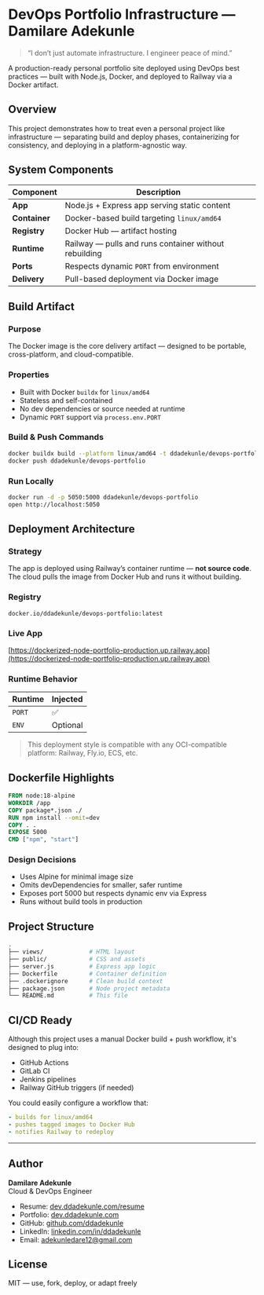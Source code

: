 # DevOps Portfolio Infrastructure — Damilare Adekunle

> “I don’t just automate infrastructure. I engineer peace of mind.”

A production-ready personal portfolio site deployed using DevOps best practices — built with Node.js, Docker, and deployed to Railway via a Docker artifact.




## Overview

This project demonstrates how to treat even a personal project like infrastructure — separating build and deploy phases, containerizing for consistency, and deploying in a platform-agnostic way.





## System Components

| Component          | Description                                             |
|--------------------|---------------------------------------------------------|
| **App**            | Node.js + Express app serving static content            |
| **Container**      | Docker-based build targeting `linux/amd64`              |
| **Registry**       | Docker Hub — artifact hosting                           |
| **Runtime**        | Railway — pulls and runs container without rebuilding   |
| **Ports**          | Respects dynamic `PORT` from environment                |
| **Delivery**       | Pull-based deployment via Docker image                  |





## Build Artifact

### Purpose

The Docker image is the core delivery artifact — designed to be portable, cross-platform, and cloud-compatible.

### Properties

- Built with Docker `buildx` for `linux/amd64`
- Stateless and self-contained
- No dev dependencies or source needed at runtime
- Dynamic `PORT` support via `process.env.PORT`

### Build & Push Commands

```bash
docker buildx build --platform linux/amd64 -t ddadekunle/devops-portfolio .
docker push ddadekunle/devops-portfolio
```

### Run Locally

```bash
docker run -d -p 5050:5000 ddadekunle/devops-portfolio
open http://localhost:5050
```




## Deployment Architecture

### Strategy

The app is deployed using Railway’s container runtime — **not source code**.  
The cloud pulls the image from Docker Hub and runs it without building.

### Registry

```text
docker.io/ddadekunle/devops-portfolio:latest
```

### Live App

[https://dockerized-node-portfolio-production.up.railway.app](https://dockerized-node-portfolio-production.up.railway.app)

### Runtime Behavior

| Runtime | Injected |
|---------|----------|
| `PORT`  | ✅        |
| `ENV`   | Optional |

> This deployment style is compatible with any OCI-compatible platform: Railway, Fly.io, ECS, etc.





## Dockerfile Highlights

```dockerfile
FROM node:18-alpine
WORKDIR /app
COPY package*.json ./
RUN npm install --omit=dev
COPY . .
EXPOSE 5000
CMD ["npm", "start"]
```

### Design Decisions

- Uses Alpine for minimal image size
- Omits devDependencies for smaller, safer runtime
- Exposes port 5000 but respects dynamic env via Express
- Runs without build tools in production





## Project Structure

```bash
.
├── views/             # HTML layout
├── public/            # CSS and assets
├── server.js          # Express app logic
├── Dockerfile         # Container definition
├── .dockerignore      # Clean build context
├── package.json       # Node project metadata
└── README.md          # This file
```





## CI/CD Ready

Although this project uses a manual Docker build + push workflow, it's designed to plug into:

- GitHub Actions
- GitLab CI
- Jenkins pipelines
- Railway GitHub triggers (if needed)

You could easily configure a workflow that:

```yaml
- builds for linux/amd64
- pushes tagged images to Docker Hub
- notifies Railway to redeploy
```

---

## Author

**Damilare Adekunle**  
Cloud & DevOps Engineer

-  Resume: [dev.ddadekunle.com/resume](https://dev.ddadekunle.com/resume)
-  Portfolio: [dev.ddadekunle.com](https://dev.ddadekunle.com)
-  GitHub: [github.com/ddadekunle](https://github.com/ddadekunle)
-  LinkedIn: [linkedin.com/in/ddadekunle](https://linkedin.com/in/ddadekunle)
-  Email: [adekunledare12@gmail.com](mailto:adekunledare12@gmail.com)



##  License

MIT — use, fork, deploy, or adapt freely
